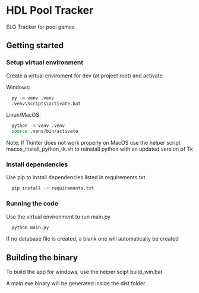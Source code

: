 # HDL Pool Tracker

ELO Tracker for pool games

## Getting started

### Setup virtual environment

Create a virtual enviroment for dev (at project root) and activate

Windows:

```bash
  py -m venv .venv
  .venv\Scripts\activate.bat
```

Linux/MacOS:

```bash
  python -m venv .venv
  source .venv/bin/activate
```
Note: If Tkinter does not work properly on MacOS use the helper script macos_install_python_tk.sh to reinstall python with an updated version of Tk

### Install dependencies

Use pip to install dependencies listed in requirements.txt

```bash
  pip install -r requirements.txt
```

### Running the code

Use the virtual environment to run main.py

```bash
  python main.py
```

If no database file is created, a blank one will automatically be created

## Building the binary

To build the app for windows, use the helper scipt build_win.bat

A main.exe binary will be generated inside the dist folder
